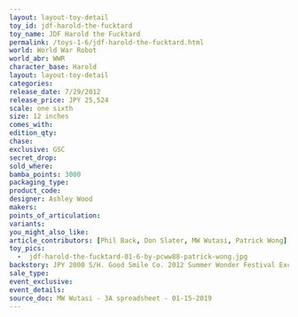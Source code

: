 ```yaml
---
layout: layout-toy-detail 
toy_id: jdf-harold-the-fucktard
toy_name: JDF Harold the Fucktard
permalink: /toys-1-6/jdf-harold-the-fucktard.html
world: World War Robot
world_abr: WWR
character_base: Harold
layout: layout-toy-detail
categories: 
release_date: 7/29/2012
release_price: JPY 25,524
scale: one sixth
size: 12 inches
comes_with: 
edition_qty: 
chase: 
exclusive: GSC
secret_drop: 
sold_where: 
bamba_points: 3000
packaging_type: 
product_code:
designer: Ashley Wood
makers: 
points_of_articulation: 
variants: 
you_might_also_like: 
article_contributors: [Phil Back, Don Slater, MW Wutasi, Patrick Wong]
toy_pics: 
  -  jdf-harold-the-fucktard-01-6-by-pcww88-patrick-wong.jpg
backstory: JPY 2000 S/H. Good Smile Co. 2012 Summer Wonder Festival Exclusive
sale_type: 
event_exclusive: 
event_details: 
source_doc: MW Wutasi - 3A spreadsheet - 01-15-2019
---
```

